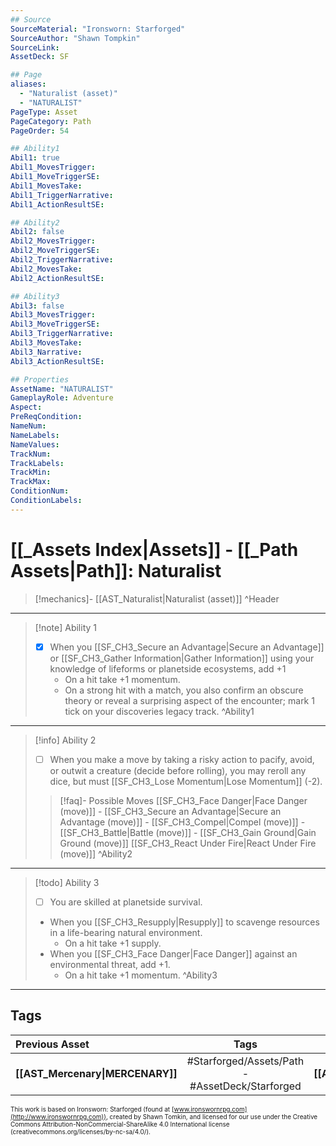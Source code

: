 ```yaml
---
## Source
SourceMaterial: "Ironsworn: Starforged"
SourceAuthor: "Shawn Tompkin"
SourceLink: 
AssetDeck: SF

## Page
aliases:
  - "Naturalist (asset)"
  - "NATURALIST"
PageType: Asset
PageCategory: Path
PageOrder: 54

## Ability1
Abil1: true
Abil1_MovesTrigger:
Abil1_MoveTriggerSE:
Abil1_MovesTake:
Abil1_TriggerNarrative:
Abil1_ActionResultSE:

## Ability2
Abil2: false
Abil2_MovesTrigger:
Abil2_MoveTriggerSE:
Abil2_TriggerNarrative:
Abil2_MovesTake:
Abil2_ActionResultSE:

## Ability3
Abil3: false
Abil3_MovesTrigger:
Abil3_MoveTriggerSE:
Abil3_TriggerNarrative:
Abil3_MovesTake:
Abil3_Narrative:
Abil3_ActionResultSE:

## Properties
AssetName: "NATURALIST"
GameplayRole: Adventure
Aspect:
PreReqCondition: 
NameNum:
NameLabels:
NameValues:
TrackNum:
TrackLabels:
TrackMin:
TrackMax:
ConditionNum:
ConditionLabels:
---
```

# [[_Assets Index|Assets]] - [[_Path Assets|Path]]: Naturalist
> [!mechanics]- [[AST_Naturalist|Naturalist (asset)]] ^Header
___
> [!note] Ability 1
> - [x] When you [[SF_CH3_Secure an Advantage|Secure an Advantage]] or [[SF_CH3_Gather Information|Gather Information]] using your knowledge of lifeforms or planetside ecosystems, add +1 
> 	- On a hit take +1 momentum.
> 	- On a strong hit with a match, you also confirm an obscure theory or reveal a surprising aspect of the encounter; mark 1 tick on your discoveries legacy track. ^Ability1
___
> [!info] Ability 2
> - [ ] When you make a move by taking a risky action to pacify, avoid, or outwit a creature (decide before rolling), you may reroll any dice, but must [[SF_CH3_Lose Momentum|Lose Momentum]] (-2).
> > [!faq]- Possible Moves
> > [[SF_CH3_Face Danger|Face Danger (move)]] - [[SF_CH3_Secure an Advantage|Secure an Advantage (move)]] - [[SF_CH3_Compel|Compel (move)]] - [[SF_CH3_Battle|Battle (move)]] - [[SF_CH3_Gain Ground|Gain Ground (move)]] [[SF_CH3_React Under Fire|React Under Fire (move)]] ^Ability2
___
> [!todo] Ability 3
> - [ ] You are skilled at planetside survival. 
> - When you [[SF_CH3_Resupply|Resupply]]  to scavenge resources in a life-bearing natural environment.
> 	- On a hit take +1 supply. 
> - When you [[SF_CH3_Face Danger|Face Danger]] against an environmental threat, add +1. 
> 	- On a hit take +1 momentum. ^Ability3
___

## Tags
| Previous Asset | Tags | Next Asset |
| :--- | :---: | ---: |
| **[[AST_Mercenary\|MERCENARY]]** | #Starforged/Assets/Path - #AssetDeck/Starforged | **[[AST_Navigator\|NAVIGATOR]]** |

<font size=-2>This work is based on Ironsworn: Starforged (found at [www.ironswornrpg.com](http://www.ironswornrpg.com)), created by Shawn Tomkin, and licensed for our use under the Creative Commons Attribution-NonCommercial-ShareAlike 4.0 International license  (creativecommons.org/licenses/by-nc-sa/4.0/).</font>